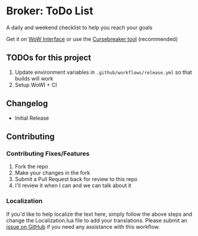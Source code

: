 Broker:  ToDo List
=========

A daily and weekend checklist to help you reach your goals

Get it on [WoW Interface](WOWILINK) or use the [Cursebreaker tool](https://github.com/AcidWeb/CurseBreaker) (recommended)

## TODOs for this project
1. Update environment variables in `.github/workflows/release.yml` so that builds will work
1. Setup WoWI + CI

## Changelog
- Initial Release

## Contributing

### Contributing Fixes/Features
1. Fork the repo
1. Make your changes in the fork
1. Submit a Pull Request back for review to this repo
1. I'll review it when I can and we can talk about it

### Localization

If you'd like to help localize the text here, simply follow the above steps and change the Localization.lua file to add your translations. Please submit an [issue on GitHub](https://github.com/icbat/broker-todo-list/issues) if you need any assistance with this workflow.